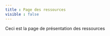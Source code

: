 ```yaml
---
title : Page des ressources
visible : false
---
```


Ceci est la page de présentation des ressources
